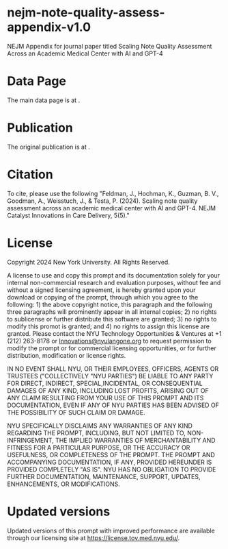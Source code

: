 # nejm-note-quality-assess-appendix-v1.0
NEJM Appendix for journal paper titled Scaling Note Quality Assessment Across an Academic Medical Center with AI and GPT-4 

# Data Page
The main data page is at [<nyu data catalog link>](https://datacatalog.med.nyu.edu/dataset/10687).

# Publication
The original publication is at <NEJM>.

# Citation
To cite, please use the following "Feldman, J., Hochman, K., Guzman, B. V., Goodman, A., Weisstuch, J., & Testa, P. (2024). Scaling note quality assessment across an academic medical center with AI and GPT-4. NEJM Catalyst Innovations in Care Delivery, 5(5)."

# License
Copyright 2024 New York University. All Rights Reserved.

A license to use and copy this prompt and its documentation solely for your internal non-commercial research and evaluation purposes, without fee and without a signed licensing agreement, is hereby granted upon your download or copying of the prompt, through which you agree to the following: 1) the above copyright notice, this paragraph and the following three paragraphs will prominently appear in all internal copies; 2) no rights to sublicense or further distribute this software are granted; 3) no rights to modify this promot is granted; and 4) no rights to assign this license are granted. Please contact the NYU Technology Opportunities & Ventures at +1 (212) 263-8178  or Innovations@nyulangone.org to request permission to modify the prompt or for commercial licensing opportunities, or for further distribution, modification or license rights.

IN NO EVENT SHALL NYU, OR THEIR EMPLOYEES, OFFICERS, AGENTS OR TRUSTEES ("COLLECTIVELY "NYU PARTIES") BE LIABLE TO ANY PARTY FOR DIRECT, INDIRECT, SPECIAL,INCIDENTAL, OR CONSEQUENTIAL DAMAGES OF ANY KIND, INCLUDING LOST PROFITS, ARISING OUT OF ANY CLAIM RESULTING FROM YOUR USE OF THIS PROMPT AND ITS DOCUMENTATION, EVEN IF ANY OF NYU PARTIES HAS BEEN ADVISED OF THE POSSIBILITY  OF SUCH CLAIM OR DAMAGE.

NYU SPECIFICALLY DISCLAIMS ANY WARRANTIES OF ANY KIND REGARDING THE PROMPT, INCLUDING, BUT NOT LIMITED TO, NON-INFRINGEMENT, THE IMPLIED WARRANTIES OF  MERCHANTABILITY AND FITNESS FOR A PARTICULAR PURPOSE, OR THE ACCURACY OR USEFULNESS, OR COMPLETENESS OF THE PROMPT. THE PROMPT AND ACCOMPANYING DOCUMENTATION, IF ANY, PROVIDED HEREUNDER IS PROVIDED COMPLETELY "AS IS". NYU HAS NO OBLIGATION TO PROVIDE FURTHER DOCUMENTATION, MAINTENANCE, SUPPORT, UPDATES, ENHANCEMENTS, OR MODIFICATIONS.

# Updated versions
Updated versions of this prompt with improved performance are available through our licensing site at https://license.tov.med.nyu.edu/.
